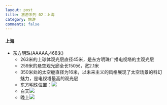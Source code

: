 ```yaml
---
layout: post
title: 旅游系列 02：上海
category: 旅游
comments: false
---
```

 
#### 上海

 * 东方明珠(AAAAA,468米)
 	* 263米的上球体观光层直径45米，是东方明珠广播电视塔的主观光层
 	* 259米的悬空观光廊全长150米，宽2.1米
 	* 350米处的太空舱直径为16米，以未来主义的风格展现了太空场景的科幻魅力，是电视塔最高的观光层
	* 东方明珠位置：![](https://github.com/iWatching/blog/blob/gh-pages/images/travel_shanghai3.png?raw=true)
	* 白天![](https://github.com/iWatching/blog/blob/gh-pages/images/travel_shanghai1.png?raw=true)
	* 晚上![](https://github.com/iWatching/blog/blob/gh-pages/images/travel_shanghai2.png?raw=true)
	  
	  